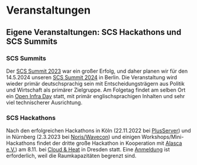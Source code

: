 # Veranstaltungen

## Eigene Veranstaltungen: SCS Hackathons und SCS Summits

### SCS Summits

Der [SCS Summit 2023](/summit2023) war ein großer Erfolg, und daher planen wir für den 14.5.2024
unseren [SCS Summit 2024](/summit2024) in Berlin. Die Veranstaltung wird wieder primär deutschsprachig
sein mit Entscheidungsträgern aus Politik und Wirtschaft als primärer Zielgruppe. Am Folgetag
findet am selben Ort ein [Open Infra Day](https://openstack.org/events/openstackdays#tab=events_tab) statt,
mit primär englischsprachigen Inhalten und sehr viel technischerer Ausrichtung.

### SCS Hackathons

Nach den erfolgreichen Hackathons in Köln (22.11.2022 bei [PlusServer](https://plusserver.com/))
und in Nürnberg (2.3.2023 bei [Noris/Wavecon](https://wavecon.de/)) und einigen 
Workshops/Mini-Hackathons findet der dritte große Hackathon in Kooperation mit
[Alasca e.V.](https://alasca.cloud/)) am 8.11. bei [Cloud & Heat](https://cloudandheat.com/)
in Dresden statt. Eine [Anmeldung](https://events.scs.community/hackathon-3/) ist erforderlich,
weil die Raumkapazitäten begrenzt sind.

<!--TODO: ## Veranstaltungen mit aktiver SCS Teilnahme-->
